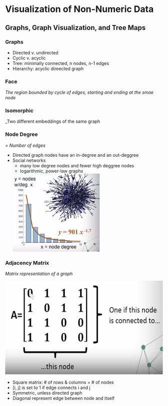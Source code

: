 # Visualization of Non-Numeric Data

## Graphs, Graph Visualization, and Tree Maps
### Graphs
- Directed v. undirected
- Cyclic v. acyclic
- Tree: minimally connected, n nodes, n-1 edges
- Hierarchy: acyclic direected graph

### Face
_The region bounded by cycle of edges, starting and ending at the smae node_

### Isomorphic
_Two different embeddings of the same graph

### Node Degree
_= Number of edges_

- Directed graph nodes have an in-degree and an out-deggree
- Social networks
  - many low degree nodes and fewer high deggree nodes
  - logarithmic, power-law graphs
  <img src="images/social-networks.png" height="250px">
  
### Adjacency Matrix
_Matrix representation of a graph_

<img src="images/adjacency-matrix.png" height="300px">

- Square matrix: # of rows & columns = # of nodes
- [i, j] is set to 1 if edge connects i and j
- Symmetric, unless directed graph
- Diagonal represent edge between node and itself
